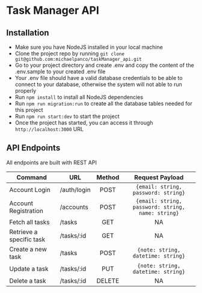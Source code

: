 # Task Manager API

## Installation

-   Make sure you have NodeJS installed in your local machine
-   Clone the project repo by running
    `git clone git@github.com:michaelpanco/taskManager_api.git`
-   Go to your project directory and create .env and copy the content of the
    .env.sample to your created .env file
-   Your .env file should have a valid database credentials to be able to
    connect to your database, otherwise the system will not able to run properly
-   Run `npm install` to install all NodeJS dependencies
-   Run `npm run migration:run` to create all the database tables needed for
    this project
-   Run `npm run start:dev` to start the project
-   Once the project has started, you can access it through
    `http://localhost:3000` URL

## API Endpoints

All endpoints are built with REST API

| Command                  | URL         | Method |                  Request Payload                  |
| ------------------------ | ----------- | :----: | :-----------------------------------------------: |
| Account Login            | /auth/login |  POST  |        `{email: string, password: string}`        |
| Account Registration     | /accounts   |  POST  | `{email: string, password: string, name: string}` |
| Fetch all tasks          | /tasks      |  GET   |                        NA                         |
| Retrieve a specific task | /tasks/:id  |  GET   |                        NA                         |
| Create a new task        | /tasks      |  POST  |        `{note: string, datetime: string}`         |
| Update a task            | /tasks/:id  |  PUT   |        `{note: string, datetime: string}`         |
| Delete a task            | /tasks/:id  | DELETE |                        NA                         |

